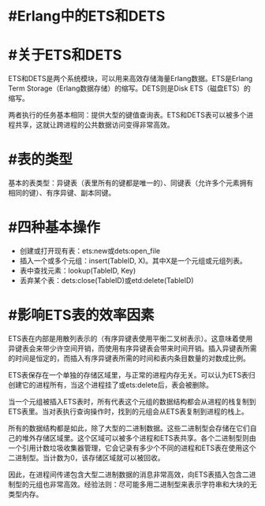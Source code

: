 #Erlang中的ETS和DETS
======
#关于ETS和DETS
======
ETS和DETS是两个系统模块，可以用来高效存储海量Erlang数据。ETS是Erlang Term Storage（Erlang数据存储）的缩写。DETS则是Disk ETS（磁盘ETS）的缩写。

两者执行的任务基本相同：提供大型的键值查询表。ETS和DETS表可以被多个进程共享，这就让跨进程的公共数据访问变得非常高效。

#表的类型
=====
基本的表类型：异键表（表里所有的键都是唯一的）、同键表（允许多个元素拥有相同的键）、有序异键、副本同键。

#四种基本操作
======
* 创建或打开现有表：ets:new或dets:open_file
* 插入一个或多个元组：insert(TableID, X)。其中X是一个元组或元组列表。
* 表中查找元素：lookup(TableID, Key)
* 丢弃某个表：dets:close(TableID)或etd:delete(TableID)

#影响ETS表的效率因素
======
ETS表在内部是用散列表示的（有序异键表使用平衡二叉树表示）。这意味着使用异键表会来带少许空间开销，而使用有序异键表会带来时间开销。插入异键表所需的时间是恒定的，而插入有序异键表所需的时间和表内条目数量的对数成比例。

ETS表保存在一个单独的存储区域里，与正常的进程内存无关。可以认为ETS表归创建它的进程所有，当这个进程挂了或ets:delete后，表会被删除。

当一个元组被插入ETS表时，所有代表这个元组的数据结构都会从进程的栈复制到ETS表里。当对表执行查询操作时，找到的元组会从ETS表复制到进程的栈上。

所有的数据结构都是如此，除了大型的二进制数据。这些二进制型会存储在它们自己的堆外存储区域里。这个区域可以被多个进程和ETS表共享。各个二进制型则由一个引用计数垃圾收集器管理，它会记录有多少个不同的进程和ETS表在使用这个二进制型。当计数为0，该存储区域就可以被回收。

因此，在进程间传递包含大型二进制数据的消息非常高效，向ETS表插入包含二进制型的元组也非常高效。经验法则：尽可能多用二进制型来表示字符串和大块的无类型内存。









